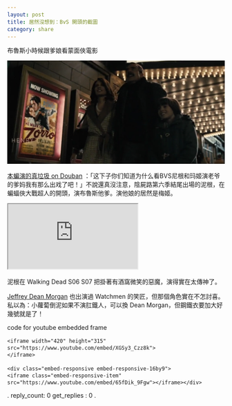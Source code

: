 ```yaml
---
layout: post
title: 居然沒想到：BvS 開頭的截圖
category: share
---
```

布魯斯小時候跟爹娘看蒙面俠電影

![Screenshot from 2017-04-18 14-07-20.png](/assets/img/upload/3903e15ca94ff206b1809bc41acf7721.png)

[本蝙演的真垃圾 on Douban](https://movie.douban.com/subject/26654811/episode/1/?discussion_start=100#comment-section) ：「这下子你们知道为什么看BVS尼根和玛姬演老爷的爹妈我有那么出戏了吧！」不說還真沒注意，陰屍路第六季結尾出場的泥根，在蝙蝠俠大戰超人的開頭，演布魯斯他爹。演他娘的居然是梅姬。
<div class="videoWrapper"><iframe src="https://www.youtube.com/embed/oBG_oxiEzO0"></iframe></div>

泥根在 Walking Dead S06 S07 把掛著有酒窩微笑的惡魔，演得實在太傳神了。

[Jeffrey Dean Morgan](https://zh.wikipedia.org/wiki/%E6%9D%B0%E5%BC%97%E9%87%8C%C2%B7%E8%BF%AA%E6%81%A9%C2%B7%E6%91%A9%E6%A0%B9) 也出演過 Watchmen 的笑匠，但那個角色實在不怎討喜。私以為：小蘿蔔倒泥如果不演肛鐵人，可以換 Dean Morgan，但鋼鐵衣要加大好幾號就是了！

code for youtube embedded frame
```
<iframe width="420" height="315"
src="https://www.youtube.com/embed/XGSy3_Czz8k">
</iframe> 

<div class="embed-responsive embed-responsive-16by9">
<iframe class="embed-responsive-item" src="https://www.youtube.com/embed/65fDik_9Fgw"></iframe></div>
```
.
reply_count: 0
get_replies : 0
.
